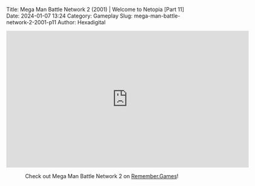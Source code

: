 Title: Mega Man Battle Network 2 (2001) | Welcome to Netopia [Part 11]
Date: 2024-01-07 13:24
Category: Gameplay
Slug: mega-man-battle-network-2-2001-p11
Author: Hexadigital

<center><iframe src="https://www.youtube.com/embed/R9z8C4sRwSc?feature=oembed" allow="accelerometer; autoplay; encrypted-media; gyroscope; picture-in-picture" width="640" height="360" frameborder="0"></iframe>

Check out Mega Man Battle Network 2 on [Remember.Games](https://remember.games/game/2244/mega-man-battle-network-2/)!</center>